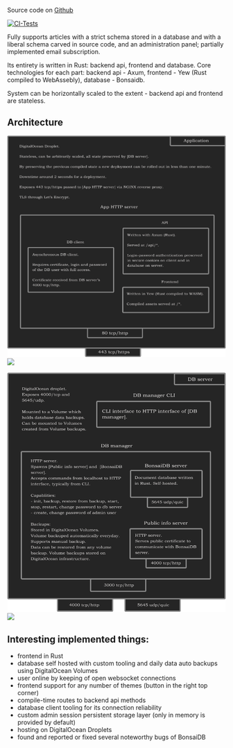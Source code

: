 Source code on <a href="https://github.com/phantie/wsite">Github</a>

[![CI-Tests](https://github.com/phantie/wsite/actions/workflows/testing.yml/badge.svg)](https://github.com/phantie/wsite/actions/workflows/testing.yml)

Fully supports articles with a strict schema stored in a database and with a liberal schema carved in source code, and an administration panel; partially implemented email subscription.

Its entirety is written in Rust: backend api, frontend and database. Core technologies for each part: backend api - Axum, frontend - Yew (Rust compiled to WebAssebly), database - Bonsaidb.

System can be horizontally scaled to the extent - backend api and frontend are stateless.

Architecture
---------------
<!-- accessed from github, the second link should fail due to 404. accessed from deployment, the first should fail due to CORB -->
![](https://github.com/phantie/wsite/blob/master/backend/static/app-system-diagram.png)
![](/api/static/app-system-diagram.png)


![](https://github.com/phantie/wsite/blob/master/backend/static/db-system-diagram.png)
![](/api/static/db-system-diagram.png)

Interesting implemented things:
--------------------------------------
- frontend in Rust
- database self hosted with custom tooling and daily data auto backups using DigitalOcean Volumes
- user online by keeping of open websocket connections
- frontend support for any number of themes (button in the right top corner)
- compile-time routes to backend api methods
- database client tooling for its connection reliability
- custom admin session persistent storage layer (only in memory is provided by default)
- hosting on DigitalOcean Droplets
- found and reported or fixed several noteworthy bugs of BonsaiDB
